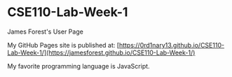 # CSE110-Lab-Week-1
James Forest's User Page

My GitHub Pages site is published at: [https://0rd1nary13.github.io/CSE110-Lab-Week-1/](https://jamesforest.github.io/CSE110-Lab-Week-1/)

My favorite programming language is JavaScript.
